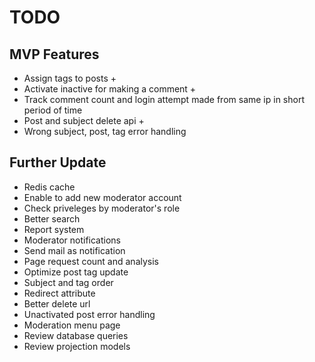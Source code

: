 # TODO

## MVP Features
- Assign tags to posts +
- Activate inactive for making a comment +
- Track comment count and login attempt made from same ip in short period of time
- Post and subject delete api +
- Wrong subject, post, tag error handling

## Further Update
- Redis cache
- Enable to add new moderator account
- Check priveleges by moderator's role
- Better search
- Report system
- Moderator notifications
- Send mail as notification
- Page request count and analysis
- Optimize post tag update
- Subject and tag order
- Redirect attribute
- Better delete url
- Unactivated post error handling
- Moderation menu page
- Review database queries
- Review projection models
